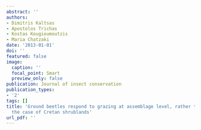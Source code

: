 ```yaml
---
abstract: ''
authors:
- Dimitris Kaltsas
- Apostolos Trichas
- Kostas Kougioumoutzis
- Maria Chatzaki
date: '2013-01-01'
doi: ''
featured: false
image:
  caption: ''
  focal_point: Smart
  preview_only: false
publication: Journal of insect conservation
publication_types:
- '2'
tags: []
title: 'Ground beetles respond to grazing at assemblage level, rather than species-specifically:
  the case of Cretan shrublands'
url_pdf: ''
---
```

